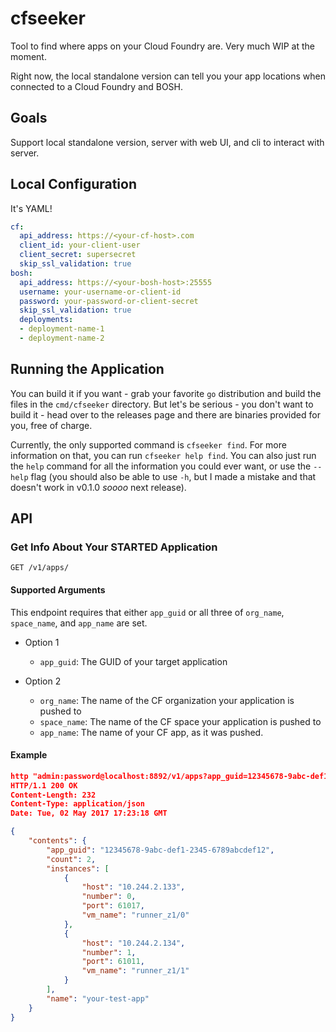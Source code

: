 # cfseeker

Tool to find where apps on your Cloud Foundry are.
Very much WIP at the moment.

Right now, the local standalone version can tell you your app locations when
connected to a Cloud Foundry and BOSH.

## Goals

Support local standalone version, server with web UI, and cli to interact with server.

## Local Configuration

It's YAML!

```yaml
cf:
  api_address: https://<your-cf-host>.com
  client_id: your-client-user
  client_secret: supersecret
  skip_ssl_validation: true
bosh:
  api_address: https://<your-bosh-host>:25555
  username: your-username-or-client-id
  password: your-password-or-client-secret
  skip_ssl_validation: true
  deployments:
  - deployment-name-1
  - deployment-name-2
```

## Running the Application

You can build it if you want - grab your favorite `go` distribution and build the files in the `cmd/cfseeker` directory. But let's be serious - you don't want to build it - head over to the releases page and there are binaries provided for you, free of charge.

Currently, the only supported command is `cfseeker find`. For more information on that, you can run `cfseeker help find`. You can also just run the `help` command for all the information you could ever want, or use the `--help` flag (you should also be able to use `-h`, but I made a mistake and that doesn't work in v0.1.0 _soooo_ next release).

## API

### Get Info About Your STARTED Application

`GET /v1/apps/`

#### Supported Arguments

This endpoint requires that either `app_guid` or all three of `org_name`,
`space_name`, and `app_name` are set.

* Option 1
  * `app_guid`: The GUID of your target application

* Option 2
  * `org_name`: The name of the CF organization your application is pushed to
  * `space_name`: The name of the CF space your application is pushed to
  * `app_name`: The name of your CF app, as it was pushed.

#### Example

```json
http "admin:password@localhost:8892/v1/apps?app_guid=12345678-9abc-def1-2345-6789abcdef12"
HTTP/1.1 200 OK
Content-Length: 232
Content-Type: application/json
Date: Tue, 02 May 2017 17:23:18 GMT

{
    "contents": {
        "app_guid": "12345678-9abc-def1-2345-6789abcdef12",
        "count": 2,
        "instances": [
            {
                "host": "10.244.2.133",
                "number": 0,
                "port": 61017,
                "vm_name": "runner_z1/0"
            },
            {
                "host": "10.244.2.134",
                "number": 1,
                "port": 61011,
                "vm_name": "runner_z1/1"
            }
        ],
        "name": "your-test-app"
    }
}
```